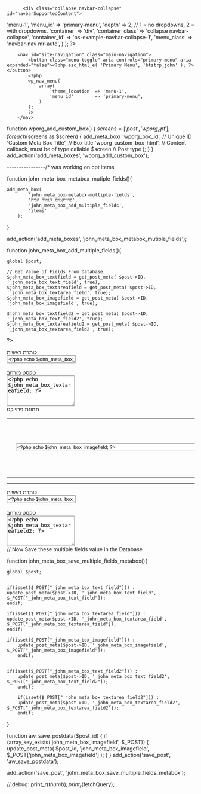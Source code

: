<div class="site-branding">
			<?php
			the_custom_logo();
			if ( is_front_page() && is_home() ) :
				?>
				<h1 class="site-title"><a href="<?php echo esc_url( home_url( '/' ) ); ?>" rel="home"><?php bloginfo( 'name' ); ?></a></h1>
				<?php
			else :
				?>
				<p class="site-title"><a href="<?php echo esc_url( home_url( '/' ) ); ?>" rel="home"><?php bloginfo( 'name' ); ?></a></p>
				<?php
			endif;
			$btstrp_john_description = get_bloginfo( 'description', 'display' );
			if ( $btstrp_john_description || is_customize_preview() ) :
				?>
				<p class="site-description"><?php echo $btstrp_john_description; // phpcs:ignore WordPress.Security.EscapeOutput.OutputNotEscaped ?></p>
			<?php endif; ?>
		</div><!-- .site-branding -->


		  <div class="collapse navbar-collapse" id="navbarSupportedContent">
  <?php
			wp_nav_menu(
				array(
					'theme_location' => 'menu-1',
          'menu_id'        => 'primary-menu',
          'depth'           => 2, // 1 = no dropdowns, 2 = with dropdowns.
          'container'       => 'div',
          'container_class' => 'collapse navbar-collapse',
          'container_id'    => 'bs-example-navbar-collapse-1',
          'menu_class'      => 'navbar-nav mr-auto',
				)
			);
			?>



		<nav id="site-navigation" class="main-navigation">
			<button class="menu-toggle" aria-controls="primary-menu" aria-expanded="false"><?php esc_html_e( 'Primary Menu', 'btstrp_john' ); ?></button>
			<?php
			wp_nav_menu(
				array(
					'theme_location' => 'menu-1',
					'menu_id'        => 'primary-menu',
				)
			);
			?>
		</nav>


function wporg_add_custom_box()
{
    $screens = ['post', 'wporg_cpt'];
    foreach ($screens as $screen) {
        add_meta_box(
            'wporg_box_id',           // Unique ID
            'Custom Meta Box Title',  // Box title
            'wporg_custom_box_html',  // Content callback, must be of type callable
            $screen                   // Post type
        );
    }
}
add_action('add_meta_boxes', 'wporg_add_custom_box');




----------------/* was working on cpt items


function john_meta_box_metabox_mutiple_fields(){
 
    add_meta_box(
            'john_meta_box-metabox-multiple-fields',
            'פרוייקטים לעמוד הבית',
            'john_meta_box_add_multiple_fields',
            'items'
        );
}
 
add_action('add_meta_boxes', 'john_meta_box_metabox_mutiple_fields');
 
function john_meta_box_add_multiple_fields(){
 
    global $post;
 
    // Get Value of Fields From Database
    $john_meta_box_textfield = get_post_meta( $post->ID, '_john_meta_box_text_field', true);
    $john_meta_box_textareafield = get_post_meta( $post->ID, '_john_meta_box_textarea_field', true);
    $john_meta_box_imagefield = get_post_meta( $post->ID, 'john_meta_box_imagefield', true);

    $john_meta_box_textfield2 = get_post_meta( $post->ID, '_john_meta_box_text_field2', true);
    $john_meta_box_textareafield2 = get_post_meta( $post->ID, '_john_meta_box_textarea_field2', true);
     
?>
     
<div class="row">
    <div class="label">כותרת ראשית</div>
    <div class="fields"><input type="text" name="_john_meta_box_text_field" value="<?php echo $john_meta_box_textfield; ?>"</div>
</div>
 
<br/>
 
<div class="row">
    <div class="label">טקסט מורחב</div>
    <div class="fields">
        <textarea rows="5" name="_john_meta_box_textarea_field"><?php echo $john_meta_box_textareafield; ?></textarea>
    </div>
</div>
 
<div class="row">
    <div class="label">תמונת פרוייקט</div>
    <div class="fields">
    <table>
        <tr>
        <td><a href="#" class="john_meta_box_imagefield_button button button-secondary"><?php _e('Upload Image'); ?></a></td>
            <td><input type="text" name="john_meta_box_imagefield" id="john_meta_box_imagefield" value="<?php echo $john_meta_box_imagefield; ?>" style="width:500px;" /></td>
            <td><img src ="<?php echo $john_meta_box_imagefield; ?>" width=150 /></td>
        </tr>
    </table>
        </div>
</div>
<hr/>

<div class="row">
    <div class="label">כותרת ראשית</div>
    <div class="fields"><input type="text" name="_john_meta_box_text_field2" value="<?php echo $john_meta_box_textfield2; ?>"</div>
</div>
 
<br/>
 
<div class="row">
    <div class="label">טקסט מורחב</div>
    <div class="fields">
        <textarea rows="5" name="_john_meta_box_textarea_field2"><?php echo $john_meta_box_textareafield2; ?></textarea>
    </div>
</div>
<?php    
}

// Now Save these multiple fields value in the Database
 
function john_meta_box_save_multiple_fields_metabox(){
 
    global $post;
 
 
    if(isset($_POST["_john_meta_box_text_field"])) :
    update_post_meta($post->ID, '_john_meta_box_text_field', $_POST["_john_meta_box_text_field"]);
    endif;
 
    if(isset($_POST["_john_meta_box_textarea_field"])) :
    update_post_meta($post->ID, '_john_meta_box_textarea_field', $_POST["_john_meta_box_textarea_field"]);
    endif;
 
    if(isset($_POST["_john_meta_box_imagefield"])) :
        update_post_meta($post->ID, '_john_meta_box_imagefield', $_POST["_john_meta_box_imagefield"]);
        endif;
     
    
    if(isset($_POST["_john_meta_box_text_field2"])) :
        update_post_meta($post->ID, '_john_meta_box_text_field2', $_POST["_john_meta_box_text_field2"]);
        endif;
     
        if(isset($_POST["_john_meta_box_textarea_field2"])) :
        update_post_meta($post->ID, '_john_meta_box_textarea_field2', $_POST["_john_meta_box_textarea_field2"]);
        endif;
}
 
function aw_save_postdata($post_id)
{
    if (array_key_exists('john_meta_box_imagefield', $_POST)) {
        update_post_meta(
            $post_id,
            'john_meta_box_imagefield',
            $_POST['john_meta_box_imagefield']
        );
    }
}
add_action('save_post', 'aw_save_postdata');

add_action('save_post', 'john_meta_box_save_multiple_fields_metabox');


// debug: 
print_r($thumb);
print_r($fetchQuery);
